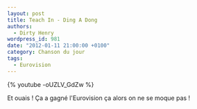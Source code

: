 ```yaml
---
layout: post
title: Teach In - Ding A Dong
authors:
  - Dirty Henry
wordpress_id: 981
date: "2012-01-11 21:00:00 +0100"
category: Chanson du jour
tags:
  - Eurovision
---
```


{% youtube -oUZLV_GdZw %}

Et ouais ! Ça a gagné l'Eurovision ça alors on ne se moque pas !
